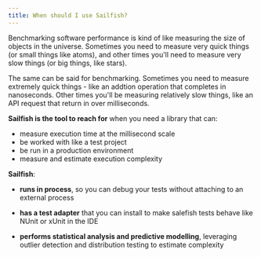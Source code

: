 ```yaml
---
title: When should I use Sailfish?
---
```


Benchmarking software performance is kind of like measuring the size of objects in the universe. Sometimes you need to measure very quick things (or small things like atoms), and other times you'll need to measure very slow things (or big things, like stars).

The same can be said for benchmarking. Sometimes you need to measure extremely quick things - like an addtion operation that completes in nanoseconds. Other times you'll be measuring relatively slow things, like an API request that return in over milliseconds.

**Sailfish is the tool to reach for** when you need a library that can:

 - measure execution time at the millisecond scale
 - be worked with like a test project
 - be run in a production environment
 - measure and estimate execution complexity


**Sailfish**:

 - **runs in process**, so you can debug your tests without attaching to an external process

 - **has a test adapter** that you can install to make salefish tests behave like NUnit or xUnit in the IDE

 - **performs statistical analysis and predictive modelling**, leveraging outlier detection and distribution testing to estimate complexity
